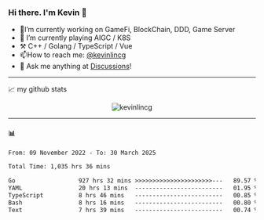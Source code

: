 ### Hi there. I'm Kevin 👋

- 🔭I’m currently working on GameFi, BlockChain, DDD, Game Server
- 🌱 I’m currently playing AIGC / K8S
-   :hammer_and_pick: C++ / Golang / TypeScript / Vue
- 📫How to reach me: [@kevinlincg](https://twitter.com/kevinlincg) 
-   :thought_balloon: Ask me anything at [Discussions](https://github.com/kevinlincg/kevinlincg/issues/new)!

---

📈 my github stats

<p align="center"> <img src="https://github-readme-stats-ouuan.vercel.app/api?username=kevinlincg&theme=dark&show_icons=true&count_private=true" alt="kevinlincg" />

---

#### :bar_chart: 

<!--START_SECTION:waka-->

```txt
From: 09 November 2022 - To: 30 March 2025

Total Time: 1,035 hrs 36 mins

Go                  927 hrs 32 mins >>>>>>>>>>>>>>>>>>>>>>---   89.57 %
YAML                20 hrs 13 mins  -------------------------   01.95 %
TypeScript          8 hrs 46 mins   -------------------------   00.85 %
Bash                8 hrs 16 mins   -------------------------   00.80 %
Text                7 hrs 39 mins   -------------------------   00.74 %
```

<!--END_SECTION:waka-->
